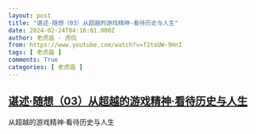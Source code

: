 ```yaml
---
layout: post
title: "谌述·随想（03）从超越的游戏精神·看待历史与人生"
date: 2024-02-24T04:16:01.000Z
author: 老虎庙 · 虎侃
from: https://www.youtube.com/watch?v=f2toUW-9HnI
tags: [ 老虎庙 ]
comments: True
categories: [ 老虎庙 ]
---
```

<!--1708748161000-->
[谌述·随想（03）从超越的游戏精神·看待历史与人生](https://www.youtube.com/watch?v=f2toUW-9HnI)
------

<div>
从超越的游戏精神·看待历史与人生
</div>
